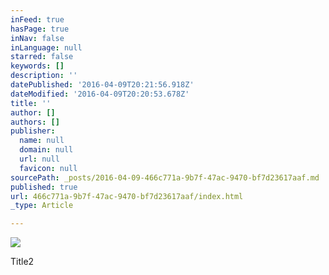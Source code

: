 ```yaml
---
inFeed: true
hasPage: true
inNav: false
inLanguage: null
starred: false
keywords: []
description: ''
datePublished: '2016-04-09T20:21:56.918Z'
dateModified: '2016-04-09T20:20:53.678Z'
title: ''
author: []
authors: []
publisher:
  name: null
  domain: null
  url: null
  favicon: null
sourcePath: _posts/2016-04-09-466c771a-9b7f-47ac-9470-bf7d23617aaf.md
published: true
url: 466c771a-9b7f-47ac-9470-bf7d23617aaf/index.html
_type: Article

---
```

![](https://the-grid-user-content.s3-us-west-2.amazonaws.com/f702ca51-c139-4587-853a-048d0af0d706.jpg)

Title2